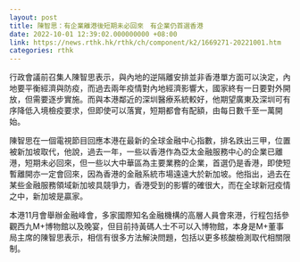 ```yaml
---
layout: post
title: 陳智思：有企業離港後短期未必回來　有企業仍首選香港
date: 2022-10-01 12:39:02.000000000 +08:00
link: https://news.rthk.hk/rthk/ch/component/k2/1669271-20221001.htm
categories: rthk
---
```


行政會議前召集人陳智思表示，與內地的逆隔離安排並非香港單方面可以決定，內地要平衡經濟與防疫，而過去兩年疫情對內地經濟影響大，國家終有一日要對外開放，但需要逐步實施。而與本港鄰近的深圳醫療系統較好，他期望廣東及深圳可有序降低入境檢疫要求，但即使可以落實，短期都會有配額，由每日數千至一萬開始。

陳智思在一個電視節目回應本港在最新的全球金融中心指數，排名跌出三甲，位置被新加坡取代，他說，過去一年，一些以香港作為亞太金融服務中心的企業已離港，短期未必回來，但一些以大中華區為主要業務的企業，首選仍是香港，即使短暫離開亦一定會回來，因為香港的金融系統市場遠遠大於新加坡。他指出，過去在某些金融服務領域新加坡具競爭力，香港受到的影響的確很大，而在全球新冠疫情之中，新加坡是贏家。

本港11月會舉辦金融峰會，多家國際知名金融機構的高層人員會來港，行程包括參觀西九M+博物館以及晚宴，但目前持黃碼人士不可以入博物館，本身是M+董事局主席的陳智思表示，相信有很多方法解決問題，包括以更多核酸檢測取代相關限制。
